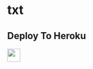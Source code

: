 # txt


## Deploy To Heroku

<a href="https://heroku.com/deploy?template=https://github.com/darkphoenix2601/PyroNoobCodeX/tree/main">
     <img height="30px" src="https://img.shields.io/badge/Deploy%20To%20Heroku-blueviolet?style=for-the-badge&logo=heroku">
  </a>
